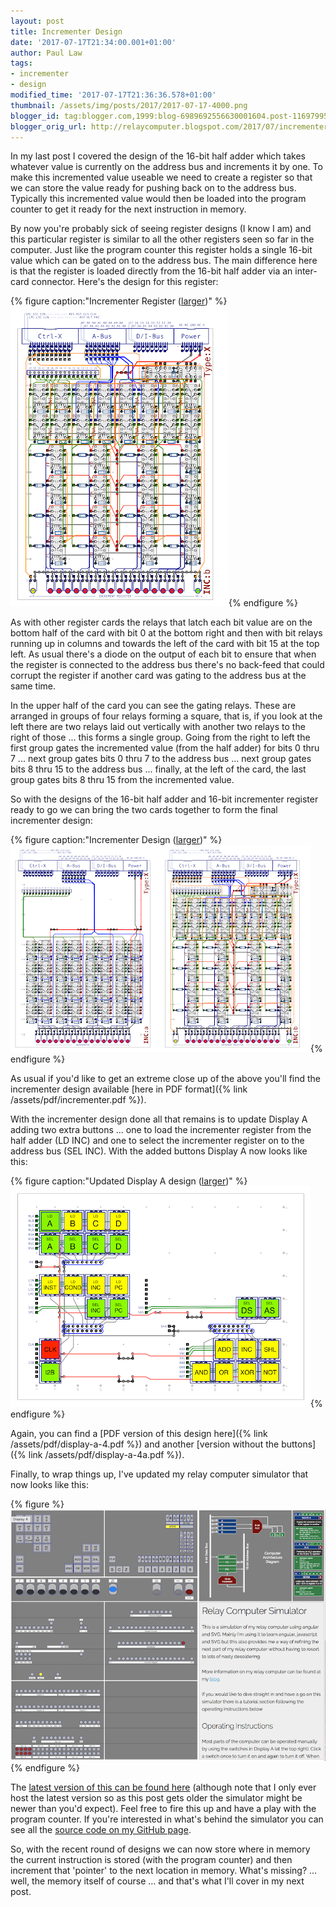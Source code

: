 ```yaml
---
layout: post
title: Incrementer Design
date: '2017-07-17T21:34:00.001+01:00'
author: Paul Law
tags:
- incrementer
- design
modified_time: '2017-07-17T21:36:36.578+01:00'
thumbnail: /assets/img/posts/2017/2017-07-17-4000.png
blogger_id: tag:blogger.com,1999:blog-6989692556630001604.post-1169799515837849020
blogger_orig_url: http://relaycomputer.blogspot.com/2017/07/incrementer-design.html
---
```


In my last post I covered the 
design of the 16-bit half adder which takes whatever value is currently on the 
address bus and increments it by one. To make this incremented value useable 
we need to create a register so that we can store the value ready for pushing 
back on to the address bus. Typically this incremented value would then be 
loaded into the program counter to get it ready for the next instruction in 
memory.

By now you're probably sick of seeing register designs (I 
know I am) and this particular register is similar to all the other registers 
seen so far in the computer. Just like the program counter this register holds 
a single 16-bit value which can be gated on to the address bus. The main 
difference here is that the register is loaded directly from the 16-bit half 
adder via an inter-card connector. Here's the design for this register:

{% figure caption:"Incrementer Register ([larger](/assets/img/posts/2017/2017-07-17-1000.png))" %}![Incrementer Register](/assets/img/posts/2017/2017-07-17-0000.png){% endfigure %}

As with other register 
cards the relays that latch each bit value are on the bottom half of the card 
with bit 0 at the bottom right and then with bit relays running up in columns 
and towards the left of the card with bit 15 at the top left. As usual there's 
a diode on the output of each bit to ensure that when the register is 
connected to the address bus there's no back-feed that could corrupt the 
register if another card was gating to the address bus at the same time.

In the upper half of the card you can see the gating relays. These are 
arranged in groups of four relays forming a square, that is, if you look at 
the left there are two relays laid out vertically with another two relays to 
the right of those ... this forms a single group. Going from the right to left 
the first group gates the incremented value (from the half adder) for bits 0 
thru 7 ... next group gates bits 0 thru 7 to the address bus ... next group 
gates bits 8 thru 15 to the address bus ... finally, at the left of the card, 
the last group gates bits 8 thru 15 from the incremented value.

So 
with the designs of the 16-bit half adder and 16-bit incrementer register 
ready to go we can bring the two cards together to form the final incrementer 
design:

{% figure caption:"Incrementer Design ([larger](/assets/img/posts/2017/2017-07-17-1001.png))" %}![Incrementer Design](/assets/img/posts/2017/2017-07-17-0001.png){% endfigure %}

As usual if you'd like to 
get an extreme close up of the above you'll find the incrementer design 
available [here in PDF format]({% link /assets/pdf/incrementer.pdf %}).

With the incrementer 
design done all that remains is to update Display A adding two extra buttons 
... one to load the incrementer register from the half adder (LD INC) and one 
to select the incrementer register on to the address bus (SEL INC). With the 
added buttons Display A now looks like this:

{% figure caption:"Updated Display A design ([larger](/assets/img/posts/2017/2017-07-17-1002.png))" %}![Updated Display A design](/assets/img/posts/2017/2017-07-17-0002.png){% endfigure %}

Again, you can find a 
[PDF version of this design here]({% link /assets/pdf/display-a-4.pdf %}) and another [version without the buttons]({% link /assets/pdf/display-a-4a.pdf %}).

Finally, to wrap 
things up, I've updated my relay computer simulator that now looks like 
this:

{% figure %}![Relay Computer Simulator updated for Incrementer](/assets/img/posts/2017/2017-07-17-0003.png){% endfigure %}

The [latest version of this can be found here](http://80nd.co.uk/relaycomputer/) (although note 
that I only ever host the latest version so as this post gets older the 
simulator might be newer than you'd expect). Feel free to fire this up and 
have a play with the program counter. If you're interested in what's behind 
the simulator you can see all the [source code on my GitHub page](https://github.com/paul80nd/relay-computer).

So, with the recent round of designs we can 
now store where in memory the current instruction is stored (with the program 
counter) and then increment that 'pointer' to the next location in memory. 
What's missing? ... well, the memory itself of course ... and that's what I'll 
cover in my next post. 